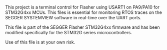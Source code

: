 This project is a terminal control for Flasher using USART1 on PA9/PA10 for STM32G4xx MCUs. This files is essential for monitoring RTOS traces on the SEGGER SYSTEMVIEW software in real-time over the UART ports.

This file is part of the SEGGER Flasher STM32G4xx firmware and has been modified specifically for the STM32G series microcontrollers.

Use of this file is at your own risk.
